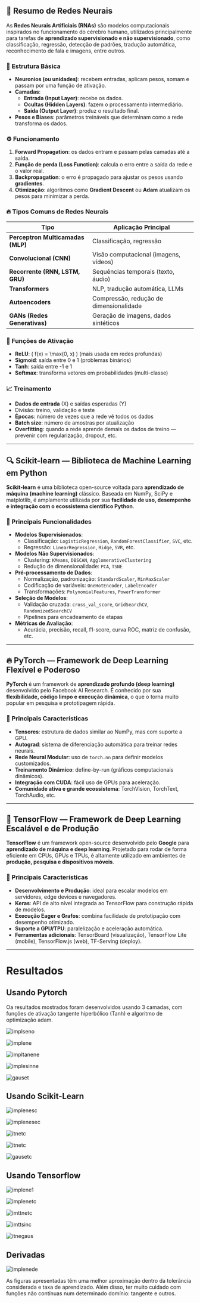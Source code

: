 ## 🧠 Resumo de Redes Neurais

As **Redes Neurais Artificiais (RNAs)** são modelos computacionais inspirados no funcionamento do cérebro humano, utilizados principalmente para tarefas de **aprendizado supervisionado e não supervisionado**, como classificação, regressão, detecção de padrões, tradução automática, reconhecimento de fala e imagens, entre outros.

### 🧩 Estrutura Básica

- **Neuronios (ou unidades)**: recebem entradas, aplicam pesos, somam e passam por uma função de ativação.
- **Camadas**:
  - **Entrada (Input Layer)**: recebe os dados.
  - **Ocultas (Hidden Layers)**: fazem o processamento intermediário.
  - **Saída (Output Layer)**: produz o resultado final.
- **Pesos e Biases**: parâmetros treináveis que determinam como a rede transforma os dados.

### ⚙️ Funcionamento

1. **Forward Propagation**: os dados entram e passam pelas camadas até a saída.
2. **Função de perda (Loss Function)**: calcula o erro entre a saída da rede e o valor real.
3. **Backpropagation**: o erro é propagado para ajustar os pesos usando **gradientes**.
4. **Otimização**: algoritmos como **Gradient Descent** ou **Adam** atualizam os pesos para minimizar a perda.

### 🔥 Tipos Comuns de Redes Neurais

| Tipo                        | Aplicação Principal                     |
|-----------------------------|------------------------------------------|
| **Perceptron Multicamadas (MLP)** | Classificação, regressão                |
| **Convolucional (CNN)**         | Visão computacional (imagens, vídeos)   |
| **Recorrente (RNN, LSTM, GRU)** | Sequências temporais (texto, áudio)     |
| **Transformers**               | NLP, tradução automática, LLMs          |
| **Autoencoders**              | Compressão, redução de dimensionalidade  |
| **GANs (Redes Generativas)**  | Geração de imagens, dados sintéticos     |

### 🧮 Funções de Ativação

- **ReLU**: \( f(x) = \max(0, x) \) (mais usada em redes profundas)
- **Sigmoid**: saída entre 0 e 1 (problemas binários)
- **Tanh**: saída entre -1 e 1
- **Softmax**: transforma vetores em probabilidades (multi-classe)

### 📈 Treinamento

- **Dados de entrada** (X) e saídas esperadas (Y)
- Divisão: treino, validação e teste
- **Épocas**: número de vezes que a rede vê todos os dados
- **Batch size**: número de amostras por atualização
- **Overfitting**: quando a rede aprende demais os dados de treino — prevenir com regularização, dropout, etc.

---
## 🔍 Scikit-learn — Biblioteca de Machine Learning em Python

**Scikit-learn** é uma biblioteca open-source voltada para **aprendizado de máquina (machine learning)** clássico. Baseada em NumPy, SciPy e matplotlib, é amplamente utilizada por sua **facilidade de uso, desempenho e integração com o ecossistema científico Python**.

### 🧠 Principais Funcionalidades

- **Modelos Supervisionados**:
  - Classificação: `LogisticRegression`, `RandomForestClassifier`, `SVC`, etc.
  - Regressão: `LinearRegression`, `Ridge`, `SVR`, etc.
- **Modelos Não Supervisionados**:
  - Clustering: `KMeans`, `DBSCAN`, `AgglomerativeClustering`
  - Redução de dimensionalidade: `PCA`, `TSNE`
- **Pré-processamento de Dados**:
  - Normalização, padronização: `StandardScaler`, `MinMaxScaler`
  - Codificação de variáveis: `OneHotEncoder`, `LabelEncoder`
  - Transformações: `PolynomialFeatures`, `PowerTransformer`
- **Seleção de Modelos**:
  - Validação cruzada: `cross_val_score`, `GridSearchCV`, `RandomizedSearchCV`
  - Pipelines para encadeamento de etapas
- **Métricas de Avaliação**:
  - Acurácia, precisão, recall, f1-score, curva ROC, matriz de confusão, etc.

---

## 🔥 PyTorch — Framework de Deep Learning Flexível e Poderoso

**PyTorch** é um framework de **aprendizado profundo (deep learning)** desenvolvido pelo Facebook AI Research. É conhecido por sua **flexibilidade, código limpo e execução dinâmica**, o que o torna muito popular em pesquisa e prototipagem rápida.

### 🧠 Principais Características

- **Tensores**: estrutura de dados similar ao NumPy, mas com suporte a GPU.
- **Autograd**: sistema de diferenciação automática para treinar redes neurais.
- **Rede Neural Modular**: uso de `torch.nn` para definir modelos customizados.
- **Treinamento Dinâmico**: define-by-run (gráficos computacionais dinâmicos).
- **Integração com CUDA**: fácil uso de GPUs para aceleração.
- **Comunidade ativa e grande ecossistema**: TorchVision, TorchText, TorchAudio, etc.
---

## 🧠 TensorFlow — Framework de Deep Learning Escalável e de Produção

**TensorFlow** é um framework open-source desenvolvido pelo **Google** para **aprendizado de máquina e deep learning**. Projetado para rodar de forma eficiente em CPUs, GPUs e TPUs, é altamente utilizado em ambientes de **produção, pesquisa e dispositivos móveis**.

### 🌟 Principais Características

- **Desenvolvimento e Produção**: ideal para escalar modelos em servidores, edge devices e navegadores.
- **Keras**: API de alto nível integrada ao TensorFlow para construção rápida de modelos.
- **Execução Eager e Grafos**: combina facilidade de prototipação com desempenho otimizado.
- **Suporte a GPU/TPU**: paralelização e aceleração automática.
- **Ferramentas adicionais**: TensorBoard (visualização), TensorFlow Lite (mobile), TensorFlow.js (web), TF-Serving (deploy).
---
# Resultados
## Usando Pytorch

Oa resultados mostrados foram desenvolvidos usando 3 camadas, com funções de ativação tangente hiperbólico (Tanh) e algoritmo de optimização adam.

![implseno](./image3/seno_pytor.png)

![implene](./image3/coseno_pytor.png)

![impltanene](./image3/tangente_pytor.png)

![implesinne](./image3/sinc_pytor.png)

![gauset](./image3/Gauss_pytor.png)


## Usando Scikit-Learn

![implenesc](./image3/coseno_sci.png)

![implenesec](./image3/seno_sci.png)

![itnetc](./image3/tangente_s.png)

![itnetc](./image3/sinc(x).png)

![gausetc](./image3/Gauss_sci.png)

## Usando Tensorflow

![implene1](./image3/coseno_tensor.png)

![implenetc](./image3/seno_tensor.png)

![imttnetc](./image3/tan_tensor.png)

![imttsinc](./image3/sinc_tensor.png)

![itnegaus](./image3/Gauss_tensor.png)

## Derivadas

![implenede](./image3/deriva_melhorada.png)

As figuras apresentadas têm uma melhor aproximação dentro da tolerância considerada e taxa de aprendizado. Além disso, ter muito cuidado com funções não contínuas num determinado domínio: tangente e outros.   
